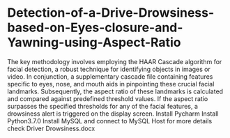 # Detection-of-a-Drive-Drowsiness-based-on-Eyes-closure-and-Yawning-using-Aspect-Ratio

The key methodology involves employing the HAAR Cascade algorithm for facial detection, a robust technique for identifying objects in images or video. In conjunction, a supplementary cascade file containing features specific to eyes, nose, and mouth aids in pinpointing these crucial facial landmarks. Subsequently, the aspect ratio of these landmarks is calculated and compared against predefined threshold values. If the aspect ratio surpasses the specified thresholds for any of the facial features, a drowsiness alert is triggered on the display screen.
Install Pycharm
Install Python3.7.0
Install MySQL and connect to MySQL Host
for more details check Driver Drowsiness.docx
